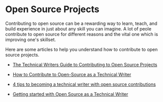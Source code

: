 # Open Source Projects

Contributing to open source can be a rewarding way to learn, teach, and build experience in just about any skill you can imagine. A lot of peole contribute to open source for different reasons and the vital one which is improving one's skillset.

Here are some articles to help you understand how to contribute to open source projects.

- [The Technical Writers Guide to Contributing to Open Source Projects](https://edidiongasikpo.com/the-technical-writers-guide-to-contributing-to-open-source-projects)

- [How to Contribute to Open-Source as a Technical Writer](https://javascript.plainenglish.io/how-to-contribute-to-open-source-as-a-technical-writer-bb708245480c)

- [4 tips to becoming a technical writer with open source contributions](https://opensource.com/article/21/11/technical-writing-open-source)

- [Getting started with Open Source as a Technical Writer](https://amara.hashnode.dev/getting-started-with-open-source-as-a-technical-writer)

